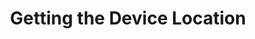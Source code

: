 ---
title: Getting the Device Location
order: 3
chapter: device
slug: device/geolocation
summary: Get the device's coordinates using the Geolocation API.
---